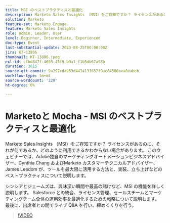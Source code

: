 ```yaml
---
title: MSI のベストプラクティスと最適化
description: Marketo Sales Insights （MSI）をご存知ですか？ ライセンスがあるのに、それが何であるか、どのように利用できるかわからない場合があります。 このウェビナーでは、Adobe独自のマーケティングオートメーションビジネスアドバイザー、Cynthia Chang とMarketo カスタマーテクニカルアドバイザー、James Leedom が、ツールを最大限に活用する方法と、実装、立ち上げなどのベストプラクティスについて説明します。Cynthia と James は、興味深い瞬間や最高の賭けなど、MSI の機能について詳しく説明します。 Salesforce との統合、ライセンス管理、セールスチームとマーケティングチーム全体の運用効率を最適化するための戦略について説明します。 最後に、出席者との間でライブ Q&A を行い、締めくくりを行う。
solution: Marketo
feature-set: Marketo Engage
feature: Marketo Sales Insights
role: Admin, Leader, User
level: Beginner, Intermediate, Experienced
doc-type: Event
last-substantial-update: 2023-08-25T00:00:00Z
jira: KT-13806
thumbnail: KT-13806.jpeg
exl-id: cfbd847f-4693-45f9-b9a1-f1b5db67a98b
duration: 3615
source-git-commit: 9a297cda953d4414131657f9ac84580aea0eabeb
workflow-type: tm+mt
source-wordcount: '228'
ht-degree: 0%

---
```


# Marketoと Mocha - MSI のベストプラクティスと最適化

Marketo Sales Insights （MSI）をご存知ですか？ ライセンスがあるのに、それが何であるか、どのように利用できるかわからない場合があります。 このウェビナーでは、Adobe独自のマーケティングオートメーションビジネスアドバイザー、Cynthia Chang およびMarketo カスタマーテクニカルアドバイザー、James Leedom が、ツールを最大限に活用する方法と、実装、立ち上げなどのベストプラクティスについて説明します。

シンシアとジェームズは、興味深い瞬間や最高の賭けなど、MSI の機能を詳しく説明します。 Salesforce との統合、ライセンス管理、セールスチームとマーケティングチーム全体の運用効率を最適化するための戦略について説明します。 最後に、出席者との間でライブ Q&amp;A を行い、締めくくりを行う。

>[!VIDEO](https://video.tv.adobe.com/v/3422797?learn=on)

